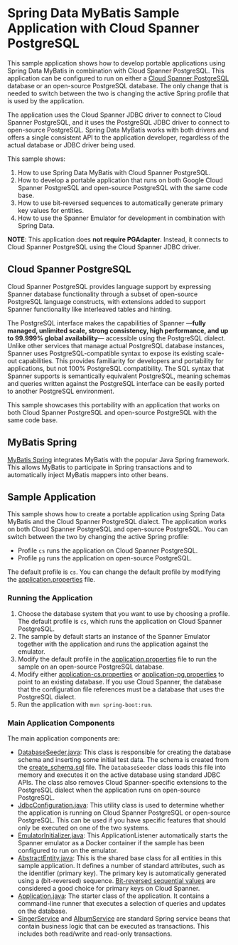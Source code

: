 # Spring Data MyBatis Sample Application with Cloud Spanner PostgreSQL

This sample application shows how to develop portable applications using Spring Data MyBatis in
combination with Cloud Spanner PostgreSQL. This application can be configured to run on either a
[Cloud Spanner PostgreSQL](https://cloud.google.com/spanner/docs/postgresql-interface) database or
an open-source PostgreSQL database. The only change that is needed to switch between the two is
changing the active Spring profile that is used by the application.

The application uses the Cloud Spanner JDBC driver to connect to Cloud Spanner PostgreSQL, and it
uses the PostgreSQL JDBC driver to connect to open-source PostgreSQL. Spring Data MyBatis works with
both drivers and offers a single consistent API to the application developer, regardless of the
actual database or JDBC driver being used.

This sample shows:

1. How to use Spring Data MyBatis with Cloud Spanner PostgreSQL.
2. How to develop a portable application that runs on both Google Cloud Spanner PostgreSQL and
   open-source PostgreSQL with the same code base.
3. How to use bit-reversed sequences to automatically generate primary key values for entities.
4. How to use the Spanner Emulator for development in combination with Spring Data.

__NOTE__: This application does __not require PGAdapter__. Instead, it connects to Cloud Spanner
PostgreSQL using the Cloud Spanner JDBC driver.

## Cloud Spanner PostgreSQL

Cloud Spanner PostgreSQL provides language support by expressing Spanner database functionality
through a subset of open-source PostgreSQL language constructs, with extensions added to support
Spanner functionality like interleaved tables and hinting.

The PostgreSQL interface makes the capabilities of Spanner —__fully managed, unlimited scale, strong
consistency, high performance, and up to 99.999% global availability__— accessible using the
PostgreSQL dialect. Unlike other services that manage actual PostgreSQL database instances, Spanner
uses PostgreSQL-compatible syntax to expose its existing scale-out capabilities. This provides
familiarity for developers and portability for applications, but not 100% PostgreSQL compatibility.
The SQL syntax that Spanner supports is semantically equivalent PostgreSQL, meaning schemas
and queries written against the PostgreSQL interface can be easily ported to another PostgreSQL
environment.

This sample showcases this portability with an application that works on both Cloud Spanner PostgreSQL
and open-source PostgreSQL with the same code base.

## MyBatis Spring
[MyBatis Spring](http://mybatis.org/spring/) integrates MyBatis with the popular Java Spring
framework. This allows MyBatis to participate in Spring transactions and to automatically inject
MyBatis mappers into other beans.

## Sample Application

This sample shows how to create a portable application using Spring Data MyBatis and the Cloud Spanner
PostgreSQL dialect. The application works on both Cloud Spanner PostgreSQL and open-source
PostgreSQL. You can switch between the two by changing the active Spring profile:
* Profile `cs` runs the application on Cloud Spanner PostgreSQL.
* Profile `pg` runs the application on open-source PostgreSQL.

The default profile is `cs`. You can change the default profile by modifying the
[application.properties](src/main/resources/application.properties) file.

### Running the Application

1. Choose the database system that you want to use by choosing a profile. The default profile is
   `cs`, which runs the application on Cloud Spanner PostgreSQL.
2. The sample by default starts an instance of the Spanner Emulator together with the application and
   runs the application against the emulator.
3. Modify the default profile in the [application.properties](src/main/resources/application.properties) 
   file to run the sample on an open-source PostgreSQL database.
4. Modify either [application-cs.properties](src/main/resources/application-cs.properties) or
   [application-pg.properties](src/main/resources/application-pg.properties) to point to an existing
   database. If you use Cloud Spanner, the database that the configuration file references must be a
   database that uses the PostgreSQL dialect.
5. Run the application with `mvn spring-boot:run`.

### Main Application Components

The main application components are:
* [DatabaseSeeder.java](src/main/java/com/google/cloud/spanner/sample/DatabaseSeeder.java): This
  class is responsible for creating the database schema and inserting some initial test data. The
  schema is created from the [create_schema.sql](src/main/resources/create_schema.sql) file. The
  `DatabaseSeeder` class loads this file into memory and executes it on the active database using
  standard JDBC APIs. The class also removes Cloud Spanner-specific extensions to the PostgreSQL
  dialect when the application runs on open-source PostgreSQL.
* [JdbcConfiguration.java](src/main/java/com/google/cloud/spanner/sample/JdbcConfiguration.java):
  This utility class is used to determine whether the application is running on Cloud Spanner
  PostgreSQL or open-source PostgreSQL. This can be used if you have specific features that should
  only be executed on one of the two systems.
* [EmulatorInitializer.java](src/main/java/com/google/cloud/spanner/sample/EmulatorInitializer.java):
  This ApplicationListener automatically starts the Spanner emulator as a Docker container if the
  sample has been configured to run on the emulator.
* [AbstractEntity.java](src/main/java/com/google/cloud/spanner/sample/entities/AbstractEntity.java):
  This is the shared base class for all entities in this sample application. It defines a number of
  standard attributes, such as the identifier (primary key). The primary key is automatically
  generated using a (bit-reversed) sequence. [Bit-reversed sequential values](https://cloud.google.com/spanner/docs/schema-design#bit_reverse_primary_key)
  are considered a good choice for primary keys on Cloud Spanner.
* [Application.java](src/main/java/com/google/cloud/spanner/sample/Application.java): The starter
  class of the application. It contains a command-line runner that executes a selection of queries
  and updates on the database.
* [SingerService](src/main/java/com/google/cloud/spanner/sample/service/SingerService.java) and
  [AlbumService](src/main/java/com/google/cloud/spanner/sample/service/SingerService.java) are
  standard Spring service beans that contain business logic that can be executed as transactions.
  This includes both read/write and read-only transactions.
